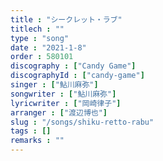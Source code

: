 ```yaml
---
title : "シークレット・ラブ"
titlech : ""
type : "song"
date : "2021-1-8"
order : 580101
discography : ["Candy Game"]
discographyId : ["candy-game"]
singer : ["鮎川麻弥"]
songwriter : ["鮎川麻弥"]
lyricwriter : ["岡崎律子"]
arranger : ["渡辺博也"]
slug : "/songs/shiku-retto-rabu"
tags : []
remarks : ""
---
```


